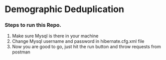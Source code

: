 # Demographic Deduplication
### Steps to run this Repo.
1. Make sure Mysql is there in your machine
2. Change Mysql username and password in hibernate.cfg.xml file
3. Now you are good to go, just hit the run button and throw requests from postman  
